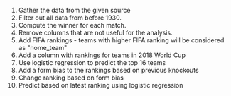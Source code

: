 1) Gather the data from the given source
2) Filter out all data from before 1930.
3) Compute the winner for each match.
3) Remove columns that are not useful for the analysis.
4) Add FIFA rankings - teams with higher FIFA ranking will be considered as "home_team"
5) Add a column with rankings for teams in 2018 World Cup
6) Use logistic regression to predict the top 16 teams
7) Add a form bias to the rankings based on previous knockouts
8) Change ranking based on form bias
9) Predict based on latest ranking using logistic regression
